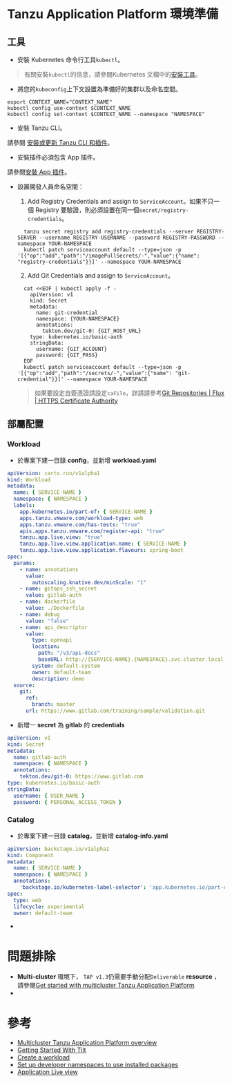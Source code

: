 # Tanzu Application Platform 環境準備

## 工具

* 安裝 Kubernetes 命令行工具`kubectl`。

> 有關安裝`kubectl`的信息，請參閱Kubernetes 文檔中的[安裝工具](https://kubernetes.io/docs/tasks/tools/)。

* 將您的`kubeconfig`上下文設置為準備好的集群以及命名空間。

```shell
export CONTEXT_NAME="CONTEXT_NAME"
kubectl config use-context $CONTEXT_NAME
kubectl config set-context $CONTEXT_NAME --namespace "NAMESPACE"
```

* 安裝 Tanzu CLI。

>
請參閱 [安裝或更新 Tanzu CLI 和插件](https://docs.vmware.com/en/VMware-Tanzu-Application-Platform/1.3/tap/GUID-install-tanzu-cli.html#cli-and-plugin)。

* 安裝插件必須包含 App 插件。

>
請參閱[安裝 App 插件](https://docs.vmware.com/en/VMware-Tanzu-Application-Platform/1.3/tap/GUID-cli-plugins-apps-install-apps-cli.html)。

* 設置開發人員命名空間：
    1. Add Registry Credentials and assign to `ServiceAccount`。如果不只一個 Registry
       要驗證，則必須設置在同一個`secret/registry-credentials`。
    ```shell
      tanzu secret registry add registry-credentials --server REGISTRY-SERVER --username REGISTRY-USERNAME --password REGISTRY-PASSWORD --namespace YOUR-NAMESPACE
      kubectl patch serviceaccount default --type=json -p '[{"op":"add","path":"/imagePullSecrets/-","value":{"name": "registry-credentials"}}]' --namespace YOUR-NAMESPACE
    ```

    2. Add Git Credentials and assign to `ServiceAccount`。
    ```shell
      cat <<EOF | kubectl apply -f -
        apiVersion: v1
        kind: Secret
        metadata:
          name: git-credential
          namespace: {YOUR-NAMESPACE}
          annotations:
            tekton.dev/git-0: {GIT_HOST_URL}
        type: kubernetes.io/basic-auth
        stringData:
          username: {GIT_ACCOUNT}
          password: {GIT_PASS}
      EOF                                                           
      kubectl patch serviceaccount default --type=json -p '[{"op":"add","path":"/secrets/-","value":{"name": "git-credential"}}]' --namespace YOUR-NAMESPACE
    ```
    > 如果要設定自簽憑證請設定`caFile`，詳請請參考[Git Repositories | Flux | HTTPS Certificate Authority](https://fluxcd.io/flux/components/source/gitrepositories/#https-certificate-authority)

## 部屬配置

### Workload

* 於專案下建一目錄 **config**，並新增 **workload.yaml**

```yaml
apiVersion: carto.run/v1alpha1
kind: Workload
metadata:
  name: { SERVICE-NAME }
  namespace: { NAMESPACE }
  labels:
    app.kubernetes.io/part-of: { SERVICE-NAME }
    apps.tanzu.vmware.com/workload-type: web
    apps.tanzu.vmware.com/has-tests: "true"
    apis.apps.tanzu.vmware.com/register-api: "true"
    tanzu.app.live.view: "true"
    tanzu.app.live.view.application.name: { SERVICE-NAME }
    tanzu.app.live.view.application.flavours: spring-boot
spec:
  params:
    - name: annotations
      value:
        autoscaling.knative.dev/minScale: "1"
    - name: gitops_ssh_secret
      value: gitlab-auth
    - name: dockerfile
      value: ./Dockerfile
    - name: debug
      value: "false"
    - name: api_descriptor
      value:
        type: openapi
        location:
          path: "/v3/api-docs"
          baseURL: http://{SERVICE-NAME}.{NAMESPACE}.svc.cluster.local
        system: default-system
        owner: default-team
        description: demo
  source:
    git:
      ref:
        branch: master
      url: https://www.gitlab.com/training/sample/validation.git
```

* 新增一 **secret** 為 **gitlab** 的 **credentials**

```yaml
apiVersion: v1
kind: Secret
metadata:
  name: gitlab-auth
  namespace: { NAMESPACE }
  annotations:
    tekton.dev/git-0: https://www.gitlab.com
type: kubernetes.io/basic-auth
stringData:
  username: { USER_NAME }
  password: { PERSONAL_ACCESS_TOKEN }
```

### Catalog

* 於專案下建一目錄 **catalog**，並新增 **catalog-info.yaml**

```yaml
apiVersion: backstage.io/v1alpha1
kind: Component
metadata:
  name: { SERVICE-NAME }
  namespace: { NAMESPACE }
  annotations:
    'backstage.io/kubernetes-label-selector': 'app.kubernetes.io/part-of={SERVICE-NAME}'
spec:
  type: web
  lifecycle: experimental
  owner: default-team
```

*

# 問題排除

* **Multi-cluster** 環境下， `TAP v1.3`仍需要手動分配`Deliverable` **resource**
  ，請參閱[Get started with multicluster Tanzu Application Platform](https://docs.vmware.com/en/VMware-Tanzu-Application-Platform/1.3/tap/GUID-multicluster-getting-started.html)
*

# 參考

* [Multicluster Tanzu Application Platform overview](https://docs.vmware.com/en/VMware-Tanzu-Application-Platform/1.3/tap/GUID-multicluster-about.html)
* [Getting Started With Tilt](https://docs.tilt.dev/)
* [Create a workload](https://docs.vmware.com/en/VMware-Tanzu-Application-Platform/1.3/tap/GUID-cli-plugins-apps-create-workload.html)
* [Set up developer namespaces to use installed packages](https://docs.vmware.com/en/VMware-Tanzu-Application-Platform/1.3/tap/GUID-set-up-namespaces.html)
* [Application Live view](https://docs.vmware.com/en/VMware-Tanzu-Application-Platform/1.3/tap/GUID-app-live-view-about-app-live-view.html)
